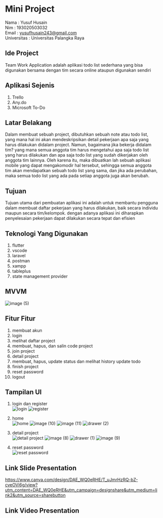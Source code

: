 # Mini Project

Nama : Yusuf Husain <br>
Nim : 193020503032 <br>
Email : yusufhusain243@gmail.com <br>
Universitas : Universitas Palangka Raya

## Ide Project

Team Work Application adalah aplikasi todo list sederhana yang bisa digunakan bersama dengan tim secara online ataupun digunakan sendiri

## Aplikasi Sejenis

1. Trello
2. Any.do
3. Microsoft To-Do

## Latar Belakang

Dalam membuat sebuah project, dibutuhkan sebuah note atau todo list, yang mana hal ini akan mendeskripsikan detail pekerjaan apa saja yang harus dilakukan didalam project. Namun, bagaimana jika bekerja didalam tim? yang mana semua anggota tim harus mengetahui apa saja todo list yang harus dilakukan dan apa saja todo list yang sudah dikerjakan oleh anggota tim lainnya. Oleh karena itu, maka dibuatkan lah sebuah aplikasi mobile yang dapat mengakomodir hal tersebut, sehingga semua anggota tim akan mendapatkan sebuah todo list yang sama, dan jika ada perubahan, maka semua todo list yang ada pada setiap anggota juga akan berubah.

## Tujuan

Tujuan utama dari pembuatan aplikasi ini adalah untuk membantu pengguna dalam membuat daftar pekerjaan yang harus dilakukan, baik secara individu maupun secara tim/kelompok. dengan adanya aplikasi ini diharapkan penyelesaian pekerjaan dapat dilakukan secara tepat dan efisien

## Teknologi Yang Digunakan

1. flutter
2. vscode
3. laravel
4. postman
5. xampp
6. tableplus
7. state management provider

## MVVM
![image (5)](https://user-images.githubusercontent.com/74952343/169915004-192e9dc4-07f3-4fb0-a726-3de2df8f1d84.png)

## Fitur Fitur

1. membuat akun
2. login
3. melihat daftar project
4. membuat, hapus, dan salin code project
5. join project
6. detail project
7. membuat, hapus, update status dan melihat history update todo
8. finish project
9. reset password
10. logout

## Tampilan UI
1. login dan register<br>
![login](https://user-images.githubusercontent.com/74952343/169915106-51d67015-6540-48d3-b51a-6e030d344913.jpeg)
![register](https://user-images.githubusercontent.com/74952343/169915108-a935239a-99c5-4ad0-a8e1-4ac0619e5cce.jpeg)

2. home<br>
![home](https://user-images.githubusercontent.com/74952343/169915132-00a20288-971f-4d03-bbb9-05a3a422c1e6.jpeg)
![image (10)](https://user-images.githubusercontent.com/74952343/169915517-c8c90a41-cd8c-4605-9ed8-ffacba592c40.png)
![image (11)](https://user-images.githubusercontent.com/74952343/169915533-054cdaa0-9347-42e1-979f-c238ab6b5dcc.png)
![drawer (2)](https://user-images.githubusercontent.com/74952343/169915543-40c62797-6731-421a-848e-8b04205c8e98.jpg)


3. detail project<br>
![detail project](https://user-images.githubusercontent.com/74952343/169915225-b95d76c8-27bc-4364-be10-61321f53fbb7.jpg)
![image (8)](https://user-images.githubusercontent.com/74952343/169915280-70f38f73-8376-4195-bf44-ea230ec76c72.png)
![drawer (1)](https://user-images.githubusercontent.com/74952343/169915310-3fb85084-d8ff-4471-a2df-389cb8f86d8d.jpg)
![image (9)](https://user-images.githubusercontent.com/74952343/169915318-f373c040-2c87-456d-80d0-5746107974e8.png)

4. reset password<br>
![reset password](https://user-images.githubusercontent.com/74952343/169915328-32550166-d1fa-4e85-ac5e-69ef97eb3f90.jpg)

## Link Slide Presentation

https://www.canva.com/design/DAE_WQ0eRHE/T_uJmrHzRQ-bZ-cveOVi6g/view?utm_content=DAE_WQ0eRHE&utm_campaign=designshare&utm_medium=link2&utm_source=sharebutton

## Link Video Presentation
